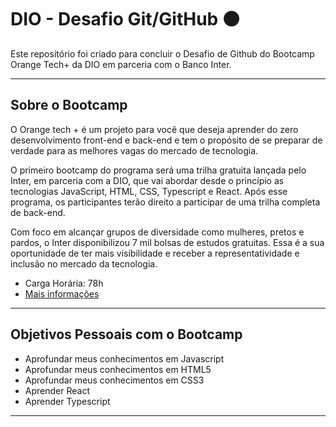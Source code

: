 # DIO - Desafio Git/GitHub :orange_circle:
        
      
Este repositório foi criado para concluir o Desafio de Github do Bootcamp Orange Tech+ da DIO em parceria com o Banco Inter.

-------------------------------------------------------------------------------------------------------------------------------------------------------------------------
     
## Sobre o Bootcamp

O Orange tech + é um projeto para você que deseja aprender do zero desenvolvimento front-end e back-end e tem o propósito de se preparar de verdade para as melhores vagas do mercado de tecnologia.

O primeiro bootcamp do programa será uma trilha gratuita lançada pelo Inter, em parceria com a DIO, que vai abordar desde o princípio as tecnologias JavaScript, HTML, CSS, Typescript e React. Após esse programa, os participantes terão direito a participar de uma trilha completa de back-end.

Com foco em alcançar grupos de diversidade como mulheres, pretos e pardos, o Inter disponibilizou 7 mil bolsas de estudos gratuitas. Essa é a sua oportunidade de ter mais visibilidade e receber a representatividade e inclusão no mercado da tecnologia.
- Carga Horária: 78h
- [Mais informações](https://www.dio.me/bootcamp/orange-tech?ref=CG&utm_source=youtube&utm_medium=social&utm_campaign=cg-bootcamp-orange-tech&utm_content=description)

-------------------------------------------------------------------------------------------------------------------------------------------------------------------------

## Objetivos Pessoais com o Bootcamp

- Aprofundar meus conhecimentos em Javascript
- Aprofundar meus conhecimentos em HTML5
- Aprofundar meus conhecimentos em CSS3
- Aprender React           
- Aprender Typescript

-------------------------------------------------------------------------------------------------------------------------------------------------------------------------
